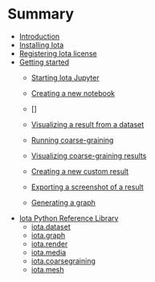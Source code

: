 # Summary

* [Introduction](README.md)
* [Installing Iota](Installation.md)
* [Registering Iota license](Registration.md)
* [Getting started](Getting_started.md)
  * [Starting Iota Jupyter](Getting_started.md#starting-jupyter)
  * [Creating a new notebook](Getting_started.md#creating-a-new-notebook)
  * [] 



  * [Visualizing a result from a dataset]()
  * [Running coarse-graining]()
  * [Visualizing coarse-graining results]()
  * [Creating a new custom result]()
  * [Exporting a screenshot of a result]()
  * [Generating a graph]()
* [Iota Python Reference Library](iota-python-reference-library.md)
  * [iota.dataset](dataset.md)
  * [iota.graph](graph.md)
  * [iota.render](render.md)
  * [iota.media](media.md)
  * [iota.coarsegraining](coarsegraining.md)
  * [iota.mesh](mesh.md)

